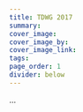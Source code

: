 ```yaml
---
title: TDWG 2017
summary: 
cover_image: 
cover_image_by: 
cover_image_link: 
tags: 
page_order: 1
divider: below
---
```


...
